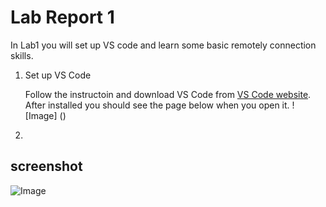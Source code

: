# Lab Report 1

In Lab1 you will set up VS code and learn some basic remotely connection skills.

1. Set up VS Code

    Follow the instructoin and download VS Code from [VS Code website](https://code.visualstudio.com).
    After installed you should see the page below when you open it. 
    ![Image] ()


2. 


## screenshot
![Image](https://user-images.githubusercontent.com/103288344/162541853-4c589485-be25-45fc-b4ae-15a1fedcac13.png)

